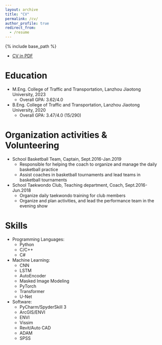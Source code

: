 ```yaml
---
layout: archive
title: "CV"
permalink: /cv/
author_profile: true
redirect_from:
  - /resume
---
```


{% include base_path %}

* <a href="./CV_Ruohan Li.pdf" download> CV in PDF</a>

Education
======
* M.Eng. College of Traffic and Transportation, Lanzhou Jiaotong University, 2023
  * Overall GPA: 3.62/4.0 
* B.Eng. College of Traffic and Transportation, Lanzhou Jiaotong University, 2020
  * Overall GPA: 3.47/4.0 (15/290)

Organization activities & Volunteering
======
  * School Basketball Team, Captain,	Sept.2016-Jan.2019
    * Responsible for helping the coach to organize and manage the daily basketball practice 
    * Assist coaches in basketball tournaments and lead teams in basketball tournaments
  * School Taekwondo Club, Teaching department, Coach, Sept.2016-Jun.2018
    * Organize daily taekwondo training for club members
    * Organize and plan activities, and lead the performance team in the evening show

Skills
======
* Programming Languages:
  * Python
  * C/C++
  * C#
* Machine Learning:
  * CNN
  * LSTM
  * AutoEncoder
  * Masked Image Modeling
  * PyTorch
  * Transformer
  * U-Net
* Software:
  * PyCharm/SpyderSkill 3
  * ArcGIS/ENVI
  * ENVI
  * Vissim
  * Revit/Auto CAD
  * ADAM
  * SPSS
      
